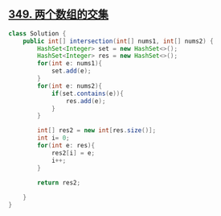## [349. 两个数组的交集](https://leetcode-cn.com/problems/intersection-of-two-arrays/)

```java
class Solution {
    public int[] intersection(int[] nums1, int[] nums2) {
        HashSet<Integer> set = new HashSet<>();
        HashSet<Integer> res = new HashSet<>();
        for(int e: nums1){
            set.add(e);
        }
        for(int e: nums2){
            if(set.contains(e)){
                res.add(e);
            }
        }

        int[] res2 = new int[res.size()];
        int i= 0;
        for(int e: res){
            res2[i] = e;
            i++;
        }
        
        return res2;

    }
}
```

